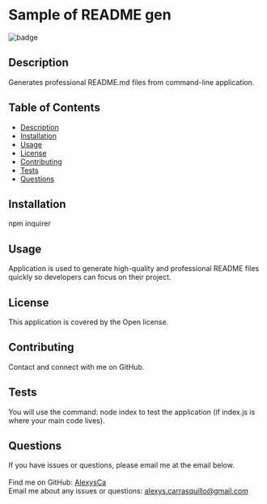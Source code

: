 
  # Sample of README gen

  ![badge](https://img.shields.io/badge/license-Open-yellow)<br />

  ## Description
  Generates professional README.md files from command-line application.

  ## Table of Contents
  * [Description](#description)
  * [Installation](#install)
  * [Usage](#useInfo)
  * [License](#license)
  * [Contributing](#contribute)
  * [Tests](#instructions)
  * [Questions](#issues)

  ## Installation
  npm inquirer

  ## Usage
  Application is used to generate high-quality and professional README files quickly so developers can focus on their project.

  ## License
  This application is covered by the Open license.

  ## Contributing
  Contact and connect with me on GitHub.

  ## Tests
  You will use the command: node index to test the application (if index.js is where your main code lives).

  ## Questions 
  If you have issues or questions, please email me at the email below.<br />
  <br />
  Find me on GitHub: [AlexysCa](https://github.com/AlexysCa)<by />
  <br />
  Email me about any issues or questions: alexys.carrasquillo@gmail.com



